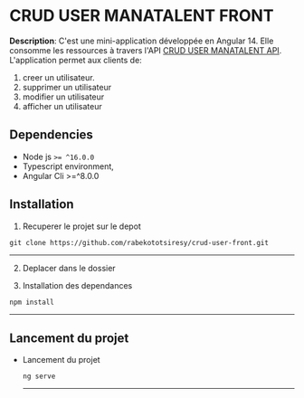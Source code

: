 
# CRUD USER MANATALENT FRONT

**Description**:  C'est une mini-application développée en Angular 14. Elle consomme les ressources à travers l'API <a href="https://github.com/rabekototsiresy/crud-user-api">CRUD USER MANATALENT API</a>. L'application permet aux clients de:  
1. creer un utilisateur.
2. supprimer un utilisateur
3. modifier un utilisateur
4. afficher un utilisateur

## Dependencies
- Node js `>= ^16.0.0`
- Typescript environment,
- Angular Cli >=^8.0.0
 
## Installation
1. Recuperer le projet sur le depot
  ```
  git clone https://github.com/rabekototsiresy/crud-user-front.git
  ```

  ----

2. Deplacer dans le dossier

3. Installation des dependances
  ```
  npm install
  ```

  ----

## Lancement du projet

- Lancement du projet 
  ```
  ng serve
  ```

  ----
